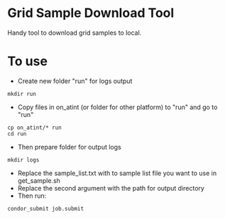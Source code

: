 # Grid Sample Download Tool

Handy tool to download grid samples to local.

# To use
* Create new folder "run" for logs output
```
mkdir run
```
* Copy files in on_atint (or folder for other platform) to "run" and go to "run"
```
cp on_atint/* run
cd run
```
* Then prepare folder for output logs
```
mkdir logs
```
* Replace the sample_list.txt with to sample list file you want to use in get_sample.sh
* Replace the second argument with the path for output directory
* Then run:
```
condor_submit job.submit
```
